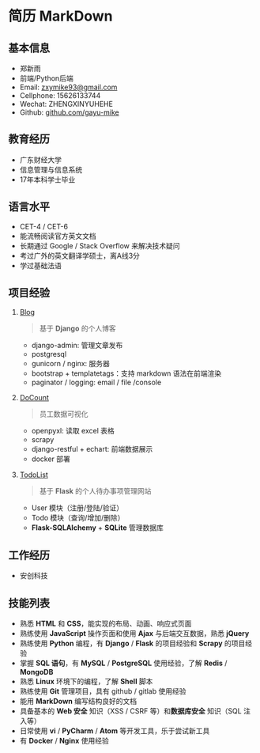 # 简历 MarkDown


## 基本信息

- 郑新雨
- 前端/Python后端
- Email: zxymike93@gmail.com
- Cellphone: 15626133744
- Wechat: ZHENGXINYUHEHE
- Github: [github.com/gayu-mike](https://github.com/gayu-mike)


## 教育经历

- 广东财经大学
- 信息管理与信息系统
- 17年本科学士毕业


## 语言水平

- CET-4 / CET-6
- 能流畅阅读官方英文文档
- 长期通过 Google / Stack Overflow 来解决技术疑问
- 考过广外的英文翻译学硕士，离A线3分
- 学过基础法语


## 项目经验

1. [Blog](https://github.com/gayu-mike/zhengxinyu-dot-cc)

    > 基于 **Django** 的个人博客

    - django-admin: 管理文章发布
    - postgresql
    - gunicorn / nginx: 服务器
    - bootstrap + templatetags：支持 markdown 语法在前端渲染
    - paginator / logging: email / file /console

2. [DoCount](https://github.com/gayu-mike/DoCount)

    > 员工数据可视化

    - openpyxl: 读取 excel 表格
    - scrapy
    - django-restful + echart: 前端数据展示
    - docker 部署

3. [TodoList](https://github.com/zxymike/todolist)

    > 基于 **Flask** 的个人待办事项管理网站

    - User 模块（注册/登陆/验证）
    - Todo 模块（查询/增加/删除）
    - **Flask-SQLAlchemy** + **SQLite** 管理数据库


## 工作经历

- 安创科技


## 技能列表

- 熟悉 **HTML** 和 **CSS**，能实现的布局、动画、响应式页面
- 熟练使用 **JavaScript** 操作页面和使用 **Ajax** 与后端交互数据，熟悉 **jQuery**
- 熟练使用 **Python** 编程，有 **Django** / **Flask** 的项目经验和 **Scrapy** 的项目经验
- 掌握 **SQL 语句**，有 **MySQL** / **PostgreSQL** 使用经验，了解 **Redis** / **MongoDB**
- 熟悉 **Linux** 环境下的编程，了解 **Shell** 脚本
- 熟练使用 **Git** 管理项目，具有 github / gitlab 使用经验
- 能用 **MarkDown** 编写结构良好的文档
- 具备基本的 **Web 安全** 知识（XSS / CSRF 等）和**数据库安全** 知识（SQL 注入等）
- 日常使用 **vi** / **PyCharm** / **Atom** 等开发工具，乐于尝试新工具
- 有 **Docker** / **Nginx** 使用经验
